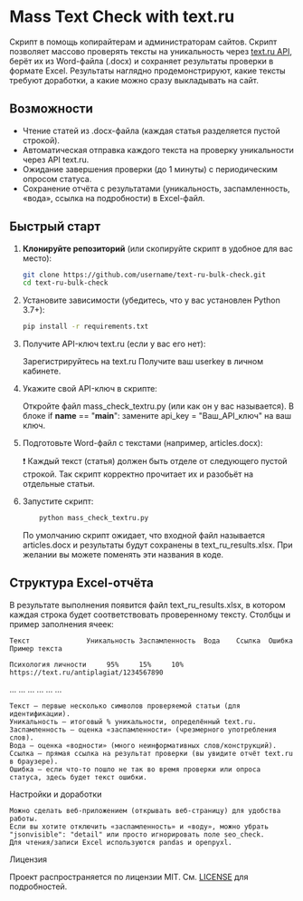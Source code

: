 # Mass Text Check with text.ru

Скрипт в помощь копирайтерам и администраторам сайтов. Скрипт позволяет массово проверять тексты на уникальность через [text.ru API](https://text.ru/api-check/manual), берёт их из Word-файла (.docx) и сохраняет результаты проверки в формате Excel. Результаты наглядно продемонстрируют, какие тексты требуют доработки, а какие можно сразу выкладывать на сайт.

## Возможности

- Чтение статей из .docx-файла (каждая статья разделяется пустой строкой).
- Автоматическая отправка каждого текста на проверку уникальности через API text.ru.
- Ожидание завершения проверки (до 1 минуты) с периодическим опросом статуса.
- Сохранение отчёта с результатами (уникальность, заспамленность, «вода», ссылка на подробности) в Excel-файл.

## Быстрый старт

1. **Клонируйте репозиторий** (или скопируйте скрипт в удобное для вас место):

   ```bash
   git clone https://github.com/username/text-ru-bulk-check.git
   cd text-ru-bulk-check
   
2. Установите зависимости (убедитесь, что у вас установлен Python 3.7+):

    ```bash
    pip install -r requirements.txt
    ```

3. Получите API-ключ text.ru (если у вас его нет):

    Зарегистрируйтесь на text.ru
    Получите ваш userkey в личном кабинете.


4. Укажите свой API-ключ в скрипте:

    Откройте файл mass_check_textru.py (или как он у вас называется).
    В блоке if __name__ == "__main__": замените api_key = "Ваш_API_ключ" на ваш ключ.


5. Подготовьте Word-файл с текстами (например, articles.docx):

    ❗ Каждый текст (статья) должен быть отделе от следующего пустой строкой.
    Так скрипт корректно прочитает их и разобьёт на отдельные статьи.


6. Запустите скрипт:
    ```bash
        python mass_check_textru.py
    ```

    По умолчанию скрипт ожидает, что входной файл называется articles.docx и результаты будут сохранены в text_ru_results.xlsx. При желании вы можете поменять эти названия в коде.

## Структура Excel-отчёта

В результате выполнения появится файл text_ru_results.xlsx, в котором каждая строка будет соответствовать проверенному тексту. 
Столбцы и пример заполнения ячеек:

    Текст	           Уникальность	Заспамленность	Вода	Ссылка	Ошибка Пример текста

    Психология личности     95%	    15% 	10%	https://text.ru/antiplagiat/1234567890	
...	...	...	...	...	...

    Текст — первые несколько символов проверяемой статьи (для идентификации).
    Уникальность — итоговый % уникальности, определённый text.ru.
    Заспамленность — оценка «заспамленности» (чрезмерного употребления слов).
    Вода — оценка «водности» (много неинформативных слов/конструкций).
    Ссылка — прямая ссылка на результат проверки (вы увидите отчёт text.ru в браузере).
    Ошибка — если что-то пошло не так во время проверки или опроса статуса, здесь будет текст ошибки.

Настройки и доработки

    Можно сделать веб-приложением (открывать веб-страницу) для удобства работы.
    Если вы хотите отключить «заспамленность» и «воду», можно убрать "jsonvisible": "detail" или просто игнорировать поле seo_check.
    Для чтения/записи Excel используются pandas и openpyxl.

Лицензия

Проект распространяется по лицензии MIT. См. [LICENSE](LICENSE) для подробностей.
